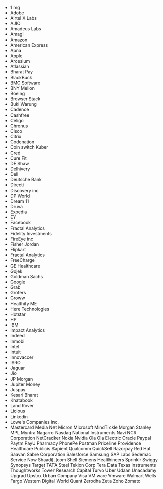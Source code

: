 - 1 mg
- Adobe
- Airtel X Labs
- AJIO
- Amadeus Labs
- Amagi
- Amazon
- American Express
- Apna
- Apple
- Arcesium
- Atlassian
- Bharat Pay
- BlackBuck
- BMC Software
- BNY Mellon
- Boeing
- Browser Stack
- Buki Warung
- Cadence
- Cashfree
- Celigo
- Chronus
- Cisco
- Citrix
- Codenation
- Coin switch Kuber
- Cred
- Cure Fit
- DE Shaw
- Delhivery
- Dell
- Deutsche Bank
- Directi
- Discovery inc
- DP World
- Dream 11
- Druva
- Expedia
- EY
- Facebook
- Fractal Analytics
- Fidelity Investments
- FireEye inc
- Fisher Jordan
- Flipkart
- Fractal Analytics
- FreeCharge
- GE Healthcare
- Gojek
- Goldman Sachs
- Google
- Grab
- Grofers
- Groww
- Healthify ME
- Here Technologies
- Hotstar
- HP
- IBM
- Impact Analytics
- Indeed
- Inmobi
- Intel
- Intuit
- Innovaccer
- ISRO
- Jaguar
- Jio
- JP Morgan
- Jupiter Money
- Juspay
- Kesari Bharat
- Khatabook
- Land Rover
- Licious
- Linkedin
- Lowe's Companies inc.
- Mastercard
Media Net
Micron
Microsoft
MindTickle
Morgan Stanley
MPL
Myntra
Nagarro
Nasdaq
National Instruments
Navi
NCR Corporation
NetCracker
Nokia
Nvidia
Ola
Ola Electric
Oracle
Paypal
Paytm
PayU
Pharmacy
PhonePe
Postman
Priceline
Providence Healthcare
Publicis Sapient
Qualcomm
QuickSell
Razorpay
Red Hat
Saavan
Sabre Corporation
Salesforce
Samsung
SAP Labs
Sedemac
Service Now
Shaadi[.]com
Shell
Siemens Healthineers
Sprinklr
Swiggy
Synopsys
Target
TATA Steel
Tekion Corp
Tera Data
Texas Instruments
Thoughtworks
Tower Research Capital
Turvo
Uber
Udaan
Unacadamy
Upgrad
Upstox
Urban Company
Visa
VM ware
Vmware
Walmart
Wells Fargo
Western Digital
World Quant
Zerodha
Zeta
Zoho
Zomato
